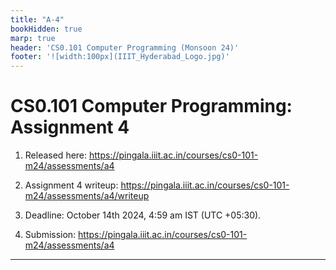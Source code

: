 ```yaml
---
title: "A-4"
bookHidden: true
marp: true
header: 'CS0.101 Computer Programming (Monsoon 24)'
footer: '![width:100px](IIIT_Hyderabad_Logo.jpg)'
---
```


# CS0.101 Computer Programming: Assignment 4

1. Released here: https://pingala.iiit.ac.in/courses/cs0-101-m24/assessments/a4

2. Assignment 4 writeup: https://pingala.iiit.ac.in/courses/cs0-101-m24/assessments/a4/writeup

3. Deadline: October 14th 2024, 4:59 am IST (UTC +05:30).

4. Submission: https://pingala.iiit.ac.in/courses/cs0-101-m24/assessments/a4


---
